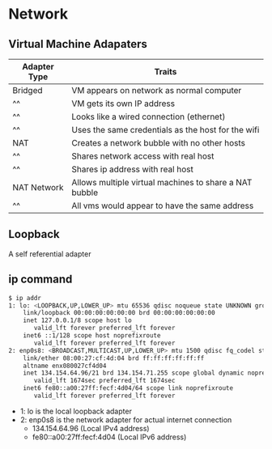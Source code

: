 # Network
## Virtual Machine Adapaters
| Adapter Type | Traits                                                 |
| ------------ | ------                                                 |
| Bridged      | VM appears on network as normal computer               |
| ^^           | VM gets its own IP address                             |
| ^^           | Looks like a wired connection (ethernet)               |
| ^^           | Uses the same credentials as the host for the wifi     |
| NAT          | Creates a network bubble with no other hosts           |
| ^^           | Shares network access with real host                   |
| ^^           | Shares ip address with real host                       |
| NAT Network  | Allows multiple virtual machines to share a NAT bubble |
| ^^           | All vms would appear to have the same address          |


## Loopback
A self referential adapter

## ip command
```bash
$ ip addr
1: lo: <LOOPBACK,UP,LOWER_UP> mtu 65536 qdisc noqueue state UNKNOWN group default qlen 1000
    link/loopback 00:00:00:00:00:00 brd 00:00:00:00:00:00
    inet 127.0.0.1/8 scope host lo
       valid_lft forever preferred_lft forever
    inet6 ::1/128 scope host noprefixroute 
       valid_lft forever preferred_lft forever
2: enp0s8: <BROADCAST,MULTICAST,UP,LOWER_UP> mtu 1500 qdisc fq_codel state UP group default qlen 1000
    link/ether 08:00:27:cf:4d:04 brd ff:ff:ff:ff:ff:ff
    altname enx080027cf4d04
    inet 134.154.64.96/21 brd 134.154.71.255 scope global dynamic noprefixroute enp0s8
       valid_lft 1674sec preferred_lft 1674sec
    inet6 fe80::a00:27ff:fecf:4d04/64 scope link noprefixroute 
       valid_lft forever preferred_lft forever
```

- 1: lo is the local loopback adapter
- 2: enp0s8 is the network adapter for actual internet connection
  - 134.154.64.96 (Local IPv4 address)
  - fe80::a00:27ff:fecf:4d04 (Local IPv6 address)
